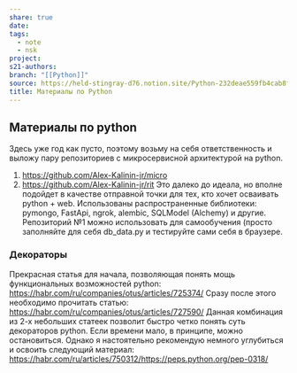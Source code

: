 ```yaml
---
share: true
date: 
tags:
  - note
  - nsk
project: 
s21-authors: 
branch: "[[Python]]"
source: https://held-stingray-d76.notion.site/Python-232deae559fb4cab8fd3e2db06db5755
title: Материалы по Python
---
```


## Материалы по python
Здесь уже год как пусто, поэтому возьму на себя ответственность и выложу пару репозиториев с микросервисной архитектурой на python.
1) https://github.com/Alex-Kalinin-jr/micro
2) https://github.com/Alex-Kalinin-jr/rit 
Это далеко до идеала, но вполне подойдет в качестве отправной точки для тех, кто хочет осваивать python + web. Использованы распространенные библиотеки: pymongo, FastApi, ngrok, alembic, SQLModel (Alchemy) и другие.
Репозиторий №1 можно использовать для самообучения (просто заполняйте для себя db_data.py и тестируйте сами себя в браузере.

### Декораторы
Прекрасная статья для начала, позволяющая понять мощь функциональных возможностей python:
https://habr.com/ru/companies/otus/articles/725374/
Сразу после этого необходимо прочитать статью:
https://habr.com/ru/companies/otus/articles/727590/
Данная комбинация из 2-х небольших статеек позволит быстро четко понять суть декораторов python.
Если времени мало, в принципе, можно остановиться.
Однако я настоятельно рекомендую немного углубиться и освоить следующий материал:
https://habr.com/ru/articles/750312/https://peps.python.org/pep-0318/